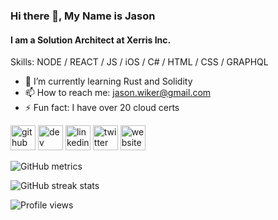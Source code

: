 ### Hi there 👋, My Name is Jason
#### I am a Solution Architect at Xerris Inc.

Skills: NODE / REACT / JS / iOS / C# / HTML / CSS / GRAPHQL

- 🌱 I’m currently learning Rust and Solidity  
- 📫 How to reach me: jason.wiker@gmail.com 
- ⚡ Fun fact: I have over 20 cloud certs 


[<img src='https://cdn.jsdelivr.net/npm/simple-icons@3.0.1/icons/github.svg' alt='github' height='40'>](https://github.com/Speediing)  [<img src='https://cdn.jsdelivr.net/npm/simple-icons@3.0.1/icons/dev-dot-to.svg' alt='dev' height='40'>](https://dev.to/https://dev.to/wiker)  [<img src='https://cdn.jsdelivr.net/npm/simple-icons@3.0.1/icons/linkedin.svg' alt='linkedin' height='40'>](https://www.linkedin.com/in/https://www.linkedin.com/in/jason-wiker//)  [<img src='https://cdn.jsdelivr.net/npm/simple-icons@3.0.1/icons/twitter.svg' alt='twitter' height='40'>](https://twitter.com/https://twitter.com/Jason_Wiker)  [<img src='https://cdn.jsdelivr.net/npm/simple-icons@3.0.1/icons/icloud.svg' alt='website' height='40'>](wiker.dev)  

![GitHub metrics](https://metrics.lecoq.io/Speediing)  

![GitHub streak stats](https://github-readme-streak-stats.herokuapp.com/?user=Speediing)  

![Profile views](https://gpvc.arturio.dev/Speediing)  
